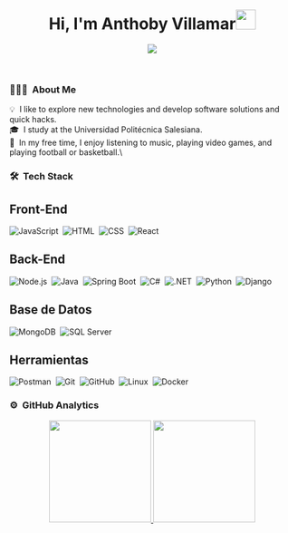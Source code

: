 <h1 align="center"><b>Hi, I'm Anthoby Villamar</b><img src="https://media.giphy.com/media/hvRJCLFzcasrR4ia7z/giphy.gif" width="35"></h1>
<p align="center">
  <a href="https://github.com/DenverCoder1/readme-typing-svg">
    <img src="https://readme-typing-svg.herokuapp.com?font=Time+New+Roman&color=cyan&size=25&center=true&vCenter=true&width=600&height=100&lines=Welcome+to+my+profile!;I+love+coding!">
  </a>
</p>
<br>

### 👨🏻‍💻 &nbsp;About Me

💡 &nbsp;I like to explore new technologies and develop software solutions and quick hacks.\
🎓 &nbsp;I study at the Universidad Politécnica Salesiana.\
🌱 &nbsp;In my free time, I enjoy listening to music, playing video games, and playing football or basketball.\

### 🛠 &nbsp;Tech Stack
## Front-End
![JavaScript](https://img.shields.io/badge/-JavaScript-05122A?style=flat&logo=javascript)&nbsp;
![HTML](https://img.shields.io/badge/-HTML-05122A?style=flat&logo=HTML5)&nbsp;
![CSS](https://img.shields.io/badge/-CSS-05122A?style=flat&logo=CSS3&logoColor=1572B6)&nbsp;
![React](https://img.shields.io/badge/-React-05122A?style=flat&logo=react)&nbsp;

## Back-End
![Node.js](https://img.shields.io/badge/-Node.js-05122A?style=flat&logo=node.js)&nbsp;
![Java](https://img.shields.io/badge/-Java-05122A?style=flat&logo=Java&logoColor=FFA518)&nbsp;
![Spring Boot](https://img.shields.io/badge/-Spring%20Boot-05122A?style=flat&logo=spring)&nbsp;
![C#](https://img.shields.io/badge/-C%23-05122A?style=flat&logo=csharp&logoColor=239120)&nbsp;
![.NET](https://img.shields.io/badge/-.NET-05122A?style=flat&logo=.net&logoColor=512BD4)&nbsp;
![Python](https://img.shields.io/badge/-Python-05122A?style=flat&logo=python)&nbsp;
![Django](https://img.shields.io/badge/-Django-05122A?style=flat&logo=django&logoColor=092E20)&nbsp;

## Base de Datos
![MongoDB](https://img.shields.io/badge/-MongoDB-05122A?style=flat&logo=mongodb)&nbsp;
![SQL Server](https://img.shields.io/badge/-SQL%20Server-05122A?style=flat&logo=microsoft-sql-server&logoColor=CC2927)&nbsp;

## Herramientas
![Postman](https://img.shields.io/badge/-Postman-05122A?style=flat&logo=postman)&nbsp;
![Git](https://img.shields.io/badge/-Git-05122A?style=flat&logo=git)&nbsp;
![GitHub](https://img.shields.io/badge/-GitHub-05122A?style=flat&logo=github)&nbsp;
![Linux](https://img.shields.io/badge/-Linux-05122A?style=flat&logo=linux)&nbsp;
![Docker](https://img.shields.io/badge/-Docker-05122A?style=flat&logo=docker)&nbsp;

### ⚙️ &nbsp;GitHub Analytics

<p align="center">
<a href="https://github.com/LeonardoFate">
  <img height="180em" src="https://github-readme-stats-eight-theta.vercel.app/api?username=LeonardoFate&show_icons=true&theme=algolia&include_all_commits=true&count_private=true"/>
  <img height="180em" src="https://github-readme-stats-eight-theta.vercel.app/api/top-langs/?username=LeonardoFate&layout=compact&langs_count=8&theme=algolia"/>
</a>
</p>
